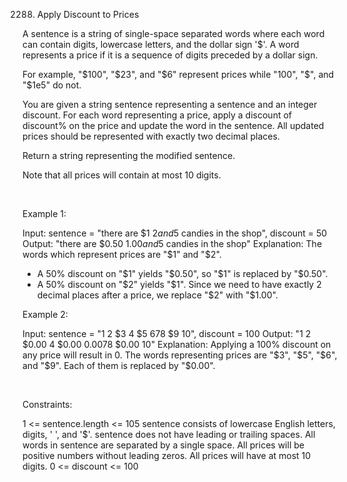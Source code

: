 2288. Apply Discount to Prices

A sentence is a string of single-space separated words where each word can contain digits, lowercase letters, and the dollar sign '$'. A word represents a price if it is a sequence of digits preceded by a dollar sign.

For example, "$100", "$23", and "$6" represent prices while "100", "$", and "$1e5" do not.

You are given a string sentence representing a sentence and an integer discount. For each word representing a price, apply a discount of discount% on the price and update the word in the sentence. All updated prices should be represented with exactly two decimal places.

Return a string representing the modified sentence.

Note that all prices will contain at most 10 digits.

 

Example 1:

Input: sentence = "there are $1 $2 and 5$ candies in the shop", discount = 50
Output: "there are $0.50 $1.00 and 5$ candies in the shop"
Explanation: 
The words which represent prices are "$1" and "$2". 
- A 50% discount on "$1" yields "$0.50", so "$1" is replaced by "$0.50".
- A 50% discount on "$2" yields "$1". Since we need to have exactly 2 decimal places after a price, we replace "$2" with "$1.00".


Example 2:

Input: sentence = "1 2 $3 4 $5 $6 7 8$ $9 $10$", discount = 100
Output: "1 2 $0.00 4 $0.00 $0.00 7 8$ $0.00 $10$"
Explanation: 
Applying a 100% discount on any price will result in 0.
The words representing prices are "$3", "$5", "$6", and "$9".
Each of them is replaced by "$0.00".


 

Constraints:

1 <= sentence.length <= 105
sentence consists of lowercase English letters, digits, ' ', and '$'.
sentence does not have leading or trailing spaces.
All words in sentence are separated by a single space.
All prices will be positive numbers without leading zeros.
All prices will have at most 10 digits.
0 <= discount <= 100